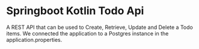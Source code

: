 # Springboot Kotlin Todo Api

A REST API that can be used to Create, Retrieve, Update and Delete a Todo items. We connected the application to a Postgres instance in the application.properties. 

